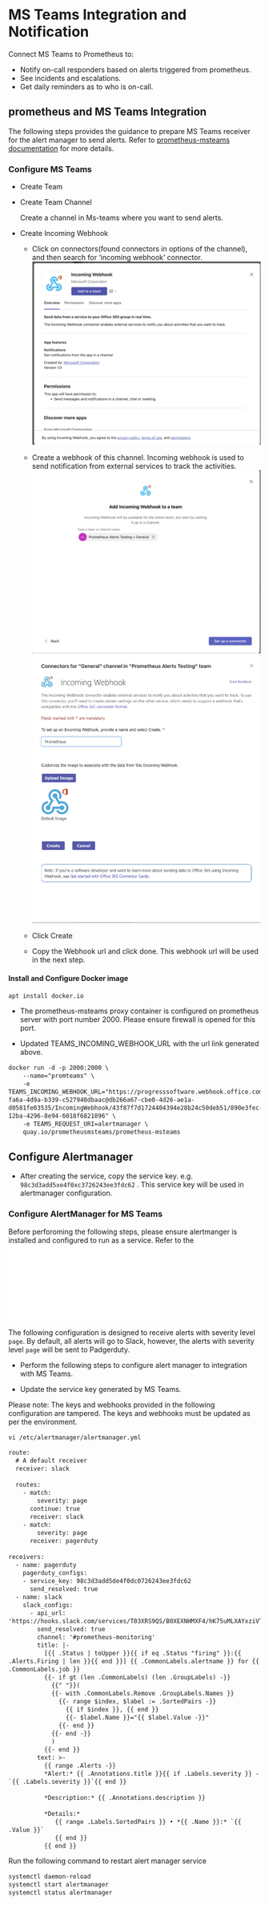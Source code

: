 # MS Teams Integration and Notification
Connect MS Teams to Prometheus to:

* Notify on-call responders based on alerts triggered from prometheus.
* See incidents and escalations.
* Get daily reminders as to who is on-call.
   


## prometheus and MS Teams Integration

The following steps provides the guidance to prepare MS Teams receiver for the alert manager to send alerts. Refer to [prometheus-msteams documentation](https://github.com/prometheus-msteams/prometheus-msteams/releases) for more details.

### Configure MS Teams
* Create Team

* Create Team Channel
  
  Create a channel in Ms-teams where you want to send alerts. 

* Create Incoming Webhook

  - Click on connectors(found connectors in options of the channel), and then search for ‘incoming webhook’ connector.
  ![Incoming Webhook Connector](./images/msteam-1.png)

  - Create a webhook of this channel. Incoming webhook is used to send notification from external services to track the activities.
  ![Select Channel](./images/msteam-2.png)
  ![Assign Incoming Webhook Name](./images/msteam-3.png)
  - Click Create
  - Copy the Webhook url and click done.
    This webhook url will be used in the next step.

#### Install and Configure Docker image
```
apt install docker.io
```

* The prometheus-msteams proxy container is configured on prometheus server with port number 2000. Please ensure firewall is opened for this port.

* Updated TEAMS_INCOMING_WEBHOOK_URL with the url link generated above.

```
docker run -d -p 2000:2000 \
    --name="promteams" \
    -e TEAMS_INCOMING_WEBHOOK_URL="https://progresssoftware.webhook.office.com/webhookb2/19e1c444-fa6a-4d9a-b339-c527940dbaac@db266a67-cbe0-4d26-ae1a-d0581fe03535/IncomingWebhook/43f87f7d1724404394e28b24c50deb51/890e3fec-12ba-4296-8e94-6018f6821896" \
    -e TEAMS_REQUEST_URI=alertmanager \
    quay.io/prometheusmsteams/prometheus-msteams
```

## Configure Alertmanager

* After creating the service, copy the service key. e.g. `98c3d3add5xe4f0xc3726243ee3fdc62` . This service key will be used in alertmanager configuration.

### Configure AlertManager for MS Teams

Before perforoming the following steps, please ensure alertmanger is installed and configured to run as a service. Refer to the ![alertmanger installation guide](./Prometheus_Monitor_configuration_and_alerting.md)

The following configuration is designed to receive alerts with severity level `page`. By default, all alerts will go to Slack, however, the alerts with severity level `page` will be sent to Padgerduty.

* Perform the following steps to configure alert manager to integration with MS Teams. 

* Update the service key generated by MS Teams.

Please note: The keys and webhooks provided in the following configuration are tampered. The keys and webhooks must be updated as per the environment.

```
vi /etc/alertmanager/alertmanager.yml
```

```
route:
  # A default receiver
  receiver: slack

  routes:
    - match:
        severity: page
      continue: true
      receiver: slack
    - match:
        severity: page
      receiver: pagerduty

receivers:
  - name: pagerduty
    pagerduty_configs:
    - service_key: 98c3d3add5de4f0dc0726243ee3fdc62
      send_resolved: true
  - name: slack
    slack_configs:
      - api_url: 'https://hooks.slack.com/services/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'
        send_resolved: true
        channel: '#prometheus-monitoring'
        title: |-
          [{{ .Status | toUpper }}{{ if eq .Status "firing" }}:{{ .Alerts.Firing | len }}{{ end }}] {{ .CommonLabels.alertname }} for {{ .CommonLabels.job }}
          {{- if gt (len .CommonLabels) (len .GroupLabels) -}}
            {{" "}}(
            {{- with .CommonLabels.Remove .GroupLabels.Names }}
              {{- range $index, $label := .SortedPairs -}}
                {{ if $index }}, {{ end }}
                {{- $label.Name }}="{{ $label.Value -}}"
              {{- end }}
            {{- end -}}
            )
          {{- end }}
        text: >-
          {{ range .Alerts -}}
          *Alert:* {{ .Annotations.title }}{{ if .Labels.severity }} - `{{ .Labels.severity }}`{{ end }}

          *Description:* {{ .Annotations.description }}

          *Details:*
             {{ range .Labels.SortedPairs }} • *{{ .Name }}:* `{{ .Value }}`
             {{ end }}
          {{ end }}
```

Run the following command to restart alert manager service

```
systemctl daemon-reload
systemctl start alertmanager
systemctl status alertmanager
```
